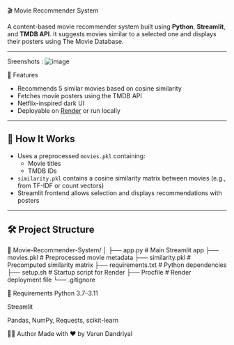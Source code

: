 🎬 Movie Recommender System

A content-based movie recommender system built using **Python**, **Streamlit**, and **TMDB API**. It suggests movies similar to a selected one and displays their posters using The Movie Database.


---
Sreenshots : 
![image](https://github.com/user-attachments/assets/f503ed1e-7264-495b-ae0c-3166730dc299)


🚀 Features

- Recommends 5 similar movies based on cosine similarity
- Fetches movie posters using the TMDB API
- Netflix-inspired dark UI
- Deployable on [Render](https://render.com) or run locally

---

## 🧠 How It Works

- Uses a preprocessed `movies.pkl` containing:
  - Movie titles
  - TMDB IDs
- `similarity.pkl` contains a cosine similarity matrix between movies (e.g., from TF-IDF or count vectors)
- Streamlit frontend allows selection and displays recommendations with posters

---

## 🛠️ Project Structure
📁 Movie-Recommender-System/
│
├── app.py # Main Streamlit app
├── movies.pkl # Preprocessed movie metadata
├── similarity.pkl # Precomputed similarity matrix
├── requirements.txt # Python dependencies
├── setup.sh # Startup script for Render
├── Procfile # Render deployment file
└── .gitignore


🧠 Requirements
Python 3.7–3.11

Streamlit

Pandas, NumPy, Requests, scikit-learn

🙋‍♂️ Author
Made with ❤️ by Varun Dandriyal

